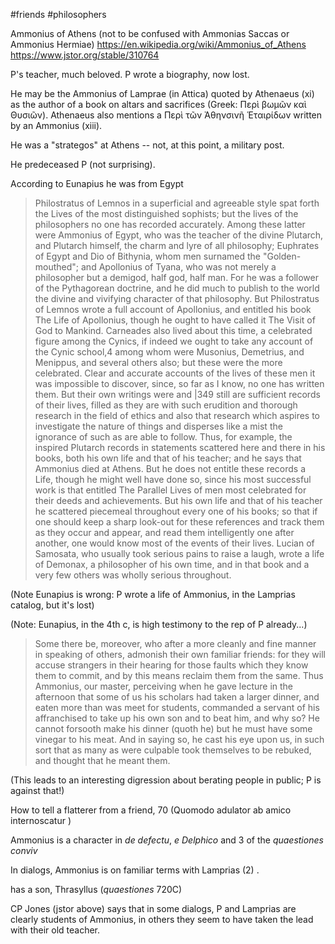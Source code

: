 #friends
#philosophers

Ammonius of Athens (not to be confused with Ammonias Saccas or Ammonius Hermiae)
https://en.wikipedia.org/wiki/Ammonius_of_Athens
https://www.jstor.org/stable/310764


P's teacher, much beloved.  P wrote a biography, now lost.  

He may be the Ammonius of Lamprae (in Attica) quoted by Athenaeus (xi) as the author of a book on altars and sacrifices (Greek: Περὶ βωμῶν καὶ Θυσιῶν). Athenaeus also mentions a Περὶ τῶν Ἀθηνσινῆ Ἑταιρίδων written by an Ammonius (xiii).

He was a "strategos" at Athens -- not, at this point, a military post. 

He predeceased P (not surprising).

According to Eunapius he was from Egypt 
> Philostratus of Lemnos in a superficial and agreeable style spat forth the Lives of the most distinguished sophists; but the lives of the philosophers no one has recorded accurately. Among these latter were Ammonius of Egypt, who was the teacher of the divine Plutarch, and Plutarch himself, the charm and lyre of all philosophy; Euphrates of Egypt and Dio of Bithynia, whom men surnamed the "Golden-mouthed"; and Apollonius of Tyana, who was not merely a philosopher but a demigod, half god, half man. For he was a follower of the Pythagorean doctrine, and he did much to publish to the world the divine and vivifying character of that philosophy. But Philostratus of Lemnos wrote a full account of Apollonius, and entitled his book The Life of Apollonius, though he ought to have called it The Visit of God to Mankind. Carneades also lived about this time, a celebrated figure among the Cynics, if indeed we ought to take any account of the Cynic school,4 among whom were Musonius, Demetrius, and Menippus, and several others also; but these were the more celebrated. Clear and accurate accounts of the lives of these men it was impossible to discover, since, so far as I know, no one has written them. But their own writings were and |349 still are sufficient records of their lives, filled as they are with such erudition and thorough research in the field of ethics and also that research which aspires to investigate the nature of things and disperses like a mist the ignorance of such as are able to follow. Thus, for example, the inspired Plutarch records in statements scattered here and there in his books, both his own life and that of his teacher; and he says that Ammonius died at Athens. But he does not entitle these records a Life, though he might well have done so, since his most successful work is that entitled The Parallel Lives of men most celebrated for their deeds and achievements. But his own life and that of his teacher he scattered piecemeal throughout every one of his books; so that if one should keep a sharp look-out for these references and track them as they occur and appear, and read them intelligently one after another, one would know most of the events of their lives. Lucian of Samosata, who usually took serious pains to raise a laugh, wrote a life of Demonax, a philosopher of his own time, and in that book and a very few others was wholly serious throughout.

(Note Eunapius is wrong:  P wrote a life of Ammonius, in the Lamprias catalog, but it's lost)

(Note:  Eunapius, in the 4th c, is high testimony to the rep of P already...)




> Some there be, moreover, who after a more cleanly and fine manner in speaking of others, admonish their own familiar friends: for they will accuse strangers in their hearing for those faults which they know them to commit, and by this means reclaim them from the same. Thus Ammonius, our master, perceiving when he gave lecture in the afternoon that some of us his scholars had taken a larger dinner, and eaten more than was meet for students, commanded a servant of his affranchised to take up his own son and to beat him, and why so? He cannot forsooth make his dinner (quoth he) but he must have some vinegar to his meat. And in saying so, he cast his eye upon us, in such sort that as many as were culpable took themselves to be rebuked, and thought that he meant them.

(This leads to an interesting digression about berating people in public; P is against that!)

How to tell a flatterer from a friend, 70 (Quomodo adulator ab amico internoscatur )

Ammonius is a character in _de defectu_, _e Delphico_ and 3 of the _quaestiones conviv_

In dialogs, Ammonius is on familiar terms with Lamprias (2) . 

has a son, Thrasyllus (_quaestiones_ 720C)

CP Jones (jstor above) says that in some dialogs, P and Lamprias are clearly students of Ammonius, in others they seem to have taken the lead with their old teacher.